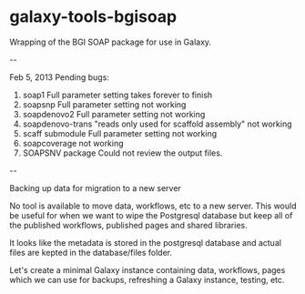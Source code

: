 galaxy-tools-bgisoap
====================

Wrapping of the BGI SOAP package for use in Galaxy.

--

Feb 5, 2013
Pending bugs:
1. soap1
Full parameter setting takes forever to finish
2. soapsnp
Full parameter setting not working
3. soapdenovo2
Full parameter setting not working
4. soapdenovo-trans
"reads only used for scaffold assembly" not working
5. scaff submodule
Full parameter setting not working
6. soapcoverage
not working
7. SOAPSNV package
Could not review the output files.

--

Backing up data for migration to a new server

No tool is available to move data, workflows, etc to a new server. This would
be useful for when we want to wipe the Postgresql database but keep all of the
published workflows, published pages and shared libraries.

It looks like the metadata is stored in the postgresql database and actual files
are kepted in the database/files folder.

Let's create a minimal Galaxy instance containing data, workflows, pages which
we can use for backups, refreshing a Galaxy instance, testing, etc.
